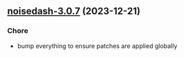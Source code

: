 

## [noisedash-3.0.7](https://github.com/truecharts/charts/compare/noisedash-3.0.6...noisedash-3.0.7) (2023-12-21)

### Chore

- bump everything to ensure patches are applied globally
  
  